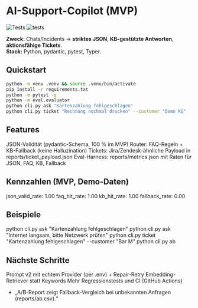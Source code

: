 # AI-Support-Copilot (MVP)
![Tests](https://img.shields.io/badge/tests-passing-green)
![tests](https://github.com/doma-ra/AI-Support-Copilot/actions/workflows/pytest.yml/badge.svg)


**Zweck:** Chats/Incidents → **striktes JSON**, **KB-gestützte Antworten**, **aktionsfähige Tickets**.  
**Stack:** Python, pydantic, pytest, Typer.

## Quickstart
```bash
python -m venv .venv && source .venv/bin/activate
pip install -r requirements.txt
python -m pytest -q
python -m eval.evaluator
python cli.py ask "Kartenzahlung fehlgeschlagen"
python cli.py ticket "Rechnung nochmal drucken" --customer "Demo KG"

```

## Features
JSON-Validität (pydantic-Schema, 100 % im MVP)
Router: FAQ-Regeln + KB-Fallback (keine Halluzination)
Tickets: Jira/Zendesk-ähnliche Payload in reports/ticket_payload.json
Eval-Harness: reports/metrics.json mit Raten für JSON, FAQ, KB, Fallback
## Kennzahlen (MVP, Demo-Daten)
json_valid_rate: 1.00
faq_hit_rate: 1.00
kb_hit_rate: 1.00
fallback_rate: 0.00

## Beispiele
python cli.py ask "Kartenzahlung fehlgeschlagen"
python cli.py ask "Internet langsam, bitte Netzwerk prüfen"
python cli.py ticket "Kartenzahlung fehlgeschlagen" --customer "Bar M"
python cli.py ab
## Nächste Schritte
Prompt v2 mit echtem Provider (per .env) + Repair-Retry
Embedding-Retriever statt Keywords
Mehr Regressionstests und CI (GitHub Actions)
* „A/B-Report zeigt Fallback-Vergleich bei unbekannten Anfragen (reports/ab.csv).“